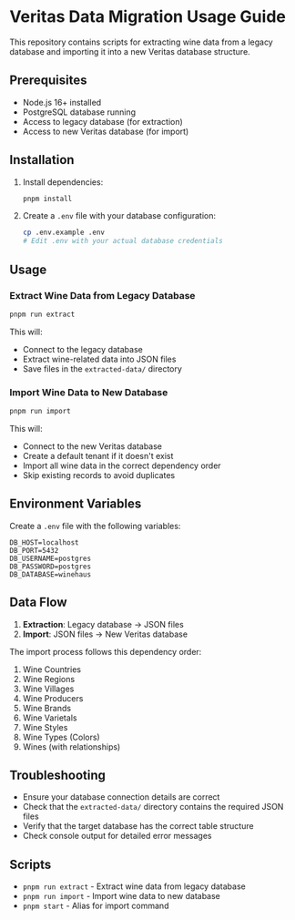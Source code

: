 # Veritas Data Migration Usage Guide

This repository contains scripts for extracting wine data from a legacy database and importing it into a new Veritas database structure.

## Prerequisites

- Node.js 16+ installed
- PostgreSQL database running
- Access to legacy database (for extraction)
- Access to new Veritas database (for import)

## Installation

1. Install dependencies:
   ```bash
   pnpm install
   ```

2. Create a `.env` file with your database configuration:
   ```bash
   cp .env.example .env
   # Edit .env with your actual database credentials
   ```

## Usage

### Extract Wine Data from Legacy Database

```bash
pnpm run extract
```

This will:
- Connect to the legacy database
- Extract wine-related data into JSON files
- Save files in the `extracted-data/` directory

### Import Wine Data to New Database

```bash
pnpm run import
```

This will:
- Connect to the new Veritas database
- Create a default tenant if it doesn't exist
- Import all wine data in the correct dependency order
- Skip existing records to avoid duplicates

## Environment Variables

Create a `.env` file with the following variables:

```env
DB_HOST=localhost
DB_PORT=5432
DB_USERNAME=postgres
DB_PASSWORD=postgres
DB_DATABASE=winehaus
```

## Data Flow

1. **Extraction**: Legacy database → JSON files
2. **Import**: JSON files → New Veritas database

The import process follows this dependency order:
1. Wine Countries
2. Wine Regions  
3. Wine Villages
4. Wine Producers
5. Wine Brands
6. Wine Varietals
7. Wine Styles
8. Wine Types (Colors)
9. Wines (with relationships)

## Troubleshooting

- Ensure your database connection details are correct
- Check that the `extracted-data/` directory contains the required JSON files
- Verify that the target database has the correct table structure
- Check console output for detailed error messages

## Scripts

- `pnpm run extract` - Extract wine data from legacy database
- `pnpm run import` - Import wine data to new database
- `pnpm start` - Alias for import command
